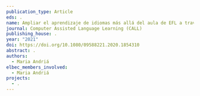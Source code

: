 ```yaml
---
publication_type: Article
eds: .
name: Ampliar el aprendizaje de idiomas más allá del aula de EFL a través de WhatsApp
journal: Computer Assisted Language Learning (CALL)
publishing_house: .
year: "2021"
doi: https://doi.org/10.1080/09588221.2020.1854310
abstract: .
authors:
  - Maria Andriá
elbec_members_involved:
  - Maria Andriá
projects:
  - .
---
```


